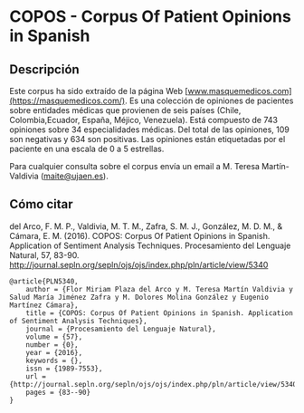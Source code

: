 # COPOS - Corpus Of Patient Opinions in Spanish

## Descripción

Este corpus ha sido extraído de la página Web [www.masquemedicos.com](https://masquemedicos.com/). Es una colección de opiniones de pacientes sobre entidades médicas que provienen de seis países (Chile, Colombia,Ecuador, España, Méjico, Venezuela). Está compuesto de 743 opiniones sobre 34 especialidades médicas. Del total de las opiniones, 109 son negativas y 634 son positivas. Las opiniones están etiquetadas por el paciente en una escala de 0 a 5 estrellas.

Para cualquier consulta sobre el corpus envía un email a M. Teresa Martín-Valdivia (maite@ujaen.es).

## Cómo citar

del Arco, F. M. P., Valdivia, M. T. M., Zafra, S. M. J., González, M. D. M., & Cámara, E. M. (2016). COPOS: Corpus Of Patient Opinions in Spanish. Application of Sentiment Analysis Techniques. Procesamiento del Lenguaje Natural, 57, 83-90. http://journal.sepln.org/sepln/ojs/ojs/index.php/pln/article/view/5340

```
@article{PLN5340,
	author = {Flor Miriam Plaza del Arco y M. Teresa Martín Valdivia y Salud María Jiménez Zafra y M. Dolores Molina González y Eugenio Martínez Cámara},
	title = {COPOS: Corpus Of Patient Opinions in Spanish. Application of Sentiment Analysis Techniques},
	journal = {Procesamiento del Lenguaje Natural},
	volume = {57},
	number = {0},
	year = {2016},
	keywords = {},
	issn = {1989-7553},
	url = {http://journal.sepln.org/sepln/ojs/ojs/index.php/pln/article/view/5340},
	pages = {83--90}
}
```
